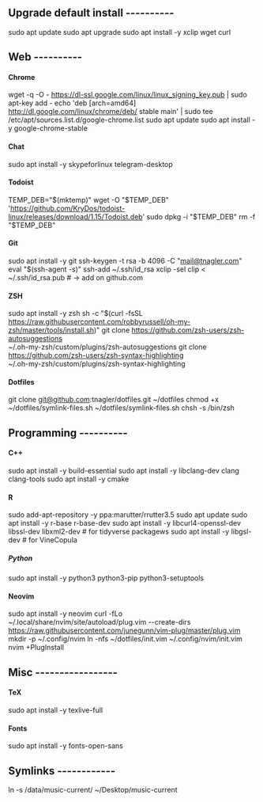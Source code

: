 ## Upgrade default install ----------

sudo apt update
sudo apt upgrade
sudo apt install -y xclip wget curl


## Web ----------

#### Chrome
wget -q -O - https://dl-ssl.google.com/linux/linux_signing_key.pub | sudo apt-key add -
echo 'deb [arch=amd64] http://dl.google.com/linux/chrome/deb/ stable main' | sudo tee /etc/apt/sources.list.d/google-chrome.list
sudo apt update
sudo apt install -y google-chrome-stable

#### Chat
sudo apt install -y skypeforlinux telegram-desktop

#### Todoist
TEMP_DEB="$(mktemp)"
wget -O "$TEMP_DEB" 'https://github.com/KryDos/todoist-linux/releases/download/1.15/Todoist.deb'
sudo dpkg -i "$TEMP_DEB"
rm -f "$TEMP_DEB"

#### Git
sudo apt install -y git
ssh-keygen -t rsa -b 4096 -C "mail@tnagler.com"
eval "$(ssh-agent -s)"
ssh-add ~/.ssh/id_rsa
xclip -sel clip < ~/.ssh/id_rsa.pub  # -> add on github.com

#### ZSH
sudo apt install -y zsh
sh -c "$(curl -fsSL https://raw.githubusercontent.com/robbyrussell/oh-my-zsh/master/tools/install.sh)"
git clone https://github.com/zsh-users/zsh-autosuggestions \
    ~/.oh-my-zsh/custom/plugins/zsh-autosuggestions
git clone https://github.com/zsh-users/zsh-syntax-highlighting \
    ~/.oh-my-zsh/custom/plugins/zsh-syntax-highlighting

#### Dotfiles
git clone git@github.com:tnagler/dotfiles.git ~/dotfiles
chmod +x ~/dotfiles/symlink-files.sh
~/dotfiles/symlink-files.sh
chsh -s /bin/zsh

## Programming ----------

#### C++
sudo apt install -y build-essential
sudo apt install -y libclang-dev clang clang-tools
sudo apt install -y cmake

#### R
sudo add-apt-repository -y ppa:marutter/rrutter3.5
sudo apt update
sudo apt install -y r-base r-base-dev
sudo apt install -y libcurl4-openssl-dev libssl-dev libxml2-dev  # for tidyverse packagews
sudo apt install -y libgsl-dev  # for VineCopula 

##### Python
sudo apt install -y python3 python3-pip python3-setuptools

#### Neovim
sudo apt install -y neovim
curl -fLo ~/.local/share/nvim/site/autoload/plug.vim --create-dirs \
    https://raw.githubusercontent.com/junegunn/vim-plug/master/plug.vim
mkdir -p ~/.config/nvim
ln -nfs ~/dotfiles/init.vim ~/.config/nvim/init.vim
nvim +PlugInstall


## Misc -----------------

#### TeX
sudo apt install -y texlive-full

#### Fonts
sudo apt install -y fonts-open-sans


## Symlinks ------------

ln -s /data/music-current/ ~/Desktop/music-current

